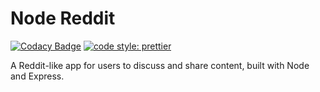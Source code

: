 # Node Reddit

[![Codacy Badge](https://api.codacy.com/project/badge/Grade/1cb4ccfa507c4c1a89eafe35f311a233)](https://www.codacy.com/app/csantiago132/node-reddit?utm_source=github.com&utm_medium=referral&utm_content=csantiago132/node-reddit&utm_campaign=Badge_Grade)
[![code style: prettier](https://img.shields.io/badge/code_style-prettier-ff69b4.svg?style=flat-square)](https://github.com/prettier/prettier)

A Reddit-like app for users to discuss and share content, built with Node and
Express.

